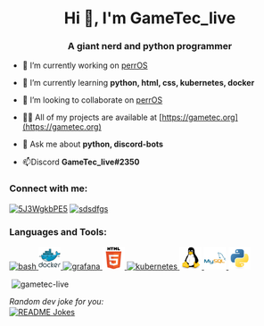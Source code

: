 <h1 align="center">Hi 👋, I'm GameTec_live</h1>
<h3 align="center">A giant nerd and python programmer</h3>

- 🔭 I’m currently working on [perrOS](https://github.com/webshort/perros)

- 🌱 I’m currently learning **python, html, css, kubernetes, docker**

- 👯 I’m looking to collaborate on [perrOS](https://cloudcorp.uk)

- 👨‍💻 All of my projects are available at [https://gametec.org](https://gametec.org)

- 💬 Ask me about **python, discord-bots**

- 📫Discord **GameTec_live#2350**

<h3 align="left">Connect with me:</h3>
<p align="left">
<a href="https://discord.gg/DJ2A4wxncK" target="blank"><img align="center" src="https://raw.githubusercontent.com/rahuldkjain/github-profile-readme-generator/master/src/images/icons/Social/discord.svg" alt="5J3WgkbPE5" height="30" width="40" /></a>
<a rel="me" href="https://mastodon.online/@gametec_live"><img align="center" src="https://upload.wikimedia.org/wikipedia/commons/4/48/Mastodon_Logotype_%28Simple%29.svg" alt="sdsdfgs" height="30" width="40" /></a>
</p>

<h3 align="left">Languages and Tools:</h3>
<p align="left"> <a href="https://www.gnu.org/software/bash/" target="_blank"> <img src="https://www.vectorlogo.zone/logos/gnu_bash/gnu_bash-icon.svg" alt="bash" width="40" height="40"/> </a> <a href="https://www.docker.com/" target="_blank"> <img src="https://raw.githubusercontent.com/devicons/devicon/master/icons/docker/docker-original-wordmark.svg" alt="docker" width="40" height="40"/> </a> <a href="https://grafana.com" target="_blank"> <img src="https://www.vectorlogo.zone/logos/grafana/grafana-icon.svg" alt="grafana" width="40" height="40"/> </a> <a href="https://www.w3.org/html/" target="_blank"> <img src="https://raw.githubusercontent.com/devicons/devicon/master/icons/html5/html5-original-wordmark.svg" alt="html5" width="40" height="40"/> </a> <a href="https://kubernetes.io" target="_blank"> <img src="https://www.vectorlogo.zone/logos/kubernetes/kubernetes-icon.svg" alt="kubernetes" width="40" height="40"/> </a> <a href="https://www.linux.org/" target="_blank"> <img src="https://raw.githubusercontent.com/devicons/devicon/master/icons/linux/linux-original.svg" alt="linux" width="40" height="40"/> </a> <a href="https://www.mysql.com/" target="_blank"> <img src="https://raw.githubusercontent.com/devicons/devicon/master/icons/mysql/mysql-original-wordmark.svg" alt="mysql" width="40" height="40"/> </a> <a href="https://www.python.org" target="_blank"> <img src="https://raw.githubusercontent.com/devicons/devicon/master/icons/python/python-original.svg" alt="python" width="40" height="40"/> </a> </p>

<p>&nbsp;<img align="center" src="https://github-readme-stats.vercel.app/api?username=gametec-live&show_icons=true&locale=en" alt="gametec-live" /></p>
<i>Random dev joke for you:</i><br>
<a href="https://readme-jokes.vercel.app"><img align="center" src="https://readme-jokes.vercel.app/api?theme=prussian" alt="README Jokes"></a>
